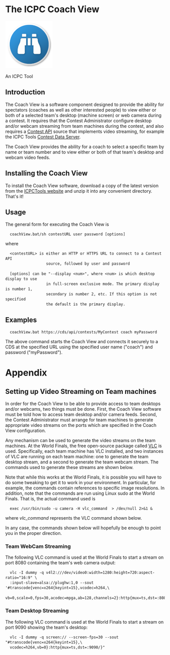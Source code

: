 # The ICPC Coach View

<img src="docs/coachViewIcon.png" alt="Coach View" width="150px"/>

An ICPC Tool

## Introduction

The Coach View is a software component designed to provide the ability for spectators
(coaches as well as other interested people) to view either or both of a selected team's desktop (machine screen)
or web camera during a contest. It requires that the Contest Administrator configure desktop
and/or webcam streaming from team machines during the contest, and also requires a
[Contest API](https://ccs-specs.icpc.io/contest_api) source that implements video streaming, for
example the ICPC Tools [Contest Data Server](https://tools.icpc.global/cds/).

The Coach View provides the ability for a coach to select a specific team by name or team number and to view
either or both of that team's desktop and webcam video feeds.

## Installing the Coach View

To install the Coach View software, download a copy of the latest version from the [ICPCTools website](https://tools.icpc.global/)
and unzip it into any convenient directory. That's it!

## Usage

The general form for executing the Coach View is

```
  coachView.bat/sh contestURL user password [options]
``` 
where
```
  <contestURL> is either an HTTP or HTTPS URL to connect to a Contest API
                  source, followed by user and password

  [options] can be "--display <num>", where <num> is which desktop display to use
                  in full-screen exclusive mode. The primary display is number 1,
                  secondary is number 2, etc. If this option is not specified
                  the default is the primary display.
```

## Examples

```
  coachView.bat https://cds/api/contests/MyContest coach myPassword
```

The above command starts the Coach View and connects it securely to a CDS at the specified
URL using the specified user name ("coach") and password ("myPassword").

# Appendix

## Setting up Video Streaming on Team machines

In order for the Coach View to be able to provide access to team desktops and/or webcams, two things must be done.
First, the Coach View software must be told how to access team desktop and/or camera feeds.
Second, the Contest Administrator must arrange for team machines to 
generate appropriate video streams on the ports which are specified in the Coach View configuration.

Any mechanism can be used to generate the video streams on the team machines. At the World Finals, the free open-source package
called [VLC](http://www.videolan.org/vlc/index.html) is used.
Specifically, each team machine has VLC installed, and two instances of VLC are running on each team machine: one to generate
the team desktop stream, and a second to generate the team webcam stream. The commands used to generate these streams are shown below.

Note that while this works at the World Finals, it is possible you will have to do some tweaking to get it to work in your
environment. In particular, for example, the commands contain references to specific image resolutions.
In addition, note that the commands are run using Linux sudo at the World Finals. That is, the actual command used is

```
  exec /usr/bin/sudo -u camera -H vlc_command  > /dev/null 2>&1 &
```

where *vlc_command* represents the VLC command shown below.
 
In any case, the commands shown below will hopefully be enough to point you in the proper direction.

### Team WebCam Streaming

The following VLC command is used at the World Finals to start a stream on port 8080 containing the team's web camera output:

```
  vlc -I dummy -q v4l2:///dev/video0:width=1280:height=720:aspect-ratio="16:9" \
  :input-slave=alsa://plughw:1,0 --sout '#transcode{venc=x264{keyint=15},vcodec=h264,\
  vb=0,scale=0,fps=30,acodec=mpga,ab=128,channels=2}:http{mux=ts,dst=:8080}'
```

### Team Desktop Streaming

The following VLC command is used at the World Finals to start a stream on port 9090 showing the team's desktop:

```
  vlc -I dummy -q screen:// --screen-fps=30 --sout "#transcode{venc=x264{keyint=15},\
  vcodec=h264,vb=0}:http{mux=ts,dst=:9090/}"
```